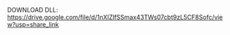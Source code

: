 DOWNLOAD DLL: 
https://drive.google.com/file/d/1nXIZlfSSmax43TWs07cbt9zL5CF8Sofc/view?usp=share_link
